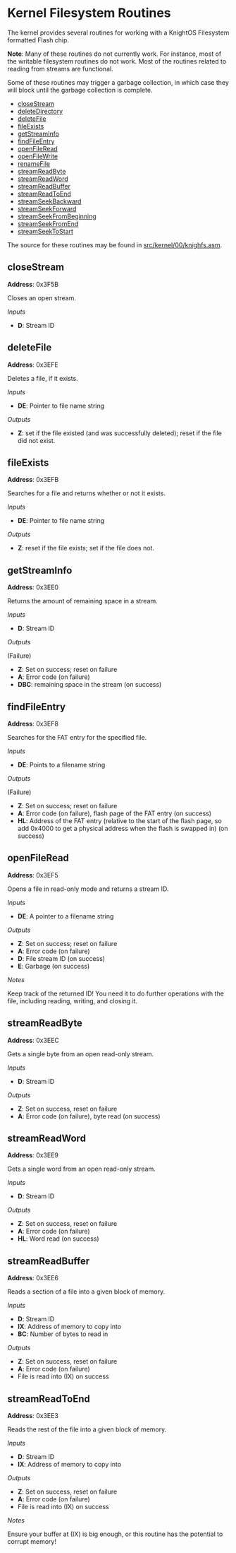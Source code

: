# Kernel Filesystem Routines

The kernel provides several routines for working with a KnightOS Filesystem formatted Flash chip.

**Note**: Many of these routines do not currently work. For instance, most of the writable filesystem
routines do not work. Most of the routines related to reading from streams are functional.

Some of these routines may trigger a garbage collection, in which case they will block until the
garbage collection is complete.

* [closeStream](#closestream)
* [deleteDirectory](#deletedirectory)
* [deleteFile](#deletefile)
* [fileExists](#fileexists)
* [getStreamInfo](#getstreaminfo)
* [findFileEntry](#findfileentry)
* [openFileRead](#openfileread)
* [openFileWrite](#openfilewrite)
* [renameFile](#renamefile)
* [streamReadByte](#streamreadbyte)
* [streamReadWord](#streamreadword)
* [streamReadBuffer](#streamreadbuffer)
* [streamReadToEnd](#streamreadtoend)
* [streamSeekBackward](#streamseekbackward)
* [streamSeekForward](#streamseekforward)
* [streamSeekFromBeginning](#streamseekfrombeginning)
* [streamSeekFromEnd](#streamseekfromend)
* [streamSeekToStart](#streamSeekToStart)

The source for these routines may be found in
[src/kernel/00/knighfs.asm](https://github.com/KnightSoft/KnightOS/blob/master/src/kernel/00/knightfs.asm).

## closeStream

**Address**: 0x3F5B

Closes an open stream.

*Inputs*

* **D**: Stream ID

## deleteFile

**Address**: 0x3EFE

Deletes a file, if it exists.

*Inputs*

* **DE**: Pointer to file name string

*Outputs*

* **Z**: set if the file existed (and was successfully deleted); reset if the file did not exist.

## fileExists

**Address**: 0x3EFB

Searches for a file and returns whether or not it exists.

*Inputs*

* **DE**: Pointer to file name string

*Outputs*

* **Z**: reset if the file exists; set if the file does not.

## getStreamInfo

**Address**: 0x3EE0

Returns the amount of remaining space in a stream.

*Inputs*

* **D**: Stream ID

*Outputs*

(Failure)
* **Z**: Set on success; reset on failure
* **A**: Error code (on failure)
* **DBC**: remaining space in the stream (on success)

## findFileEntry

**Address**: 0x3EF8

Searches for the FAT entry for the specified file.

*Inputs*

* **DE**: Points to a filename string

*Outputs*

(Failure)
* **Z**: Set on success; reset on failure
* **A**: Error code (on failure), flash page of the FAT entry (on success)
* **HL**: Address of the FAT entry (relative to the start of the flash page, so add 0x4000 to get a physical address when the flash is swapped in) (on success)

## openFileRead

**Address**: 0x3EF5

Opens a file in read-only mode and returns a stream ID.

*Inputs*

* **DE**: A pointer to a filename string

*Outputs*

* **Z**: Set on success; reset on failure
* **A**: Error code (on failure)
* **D**: File stream ID (on success)
* **E**: Garbage (on success)

*Notes*

Keep track of the returned ID!  You need it to do further operations with the file,
including reading, writing, and closing it.

## streamReadByte

**Address**: 0x3EEC

Gets a single byte from an open read-only stream.

*Inputs*

* **D**: Stream ID

*Outputs*

* **Z**: Set on success, reset on failure
* **A**: Error code (on failure), byte read (on success)

## streamReadWord

**Address**: 0x3EE9

Gets a single word from an open read-only stream.

*Inputs*

* **D**: Stream ID

*Outputs*

* **Z**: Set on success, reset on failure
* **A**: Error code (on failure)
* **HL**: Word read (on success)

## streamReadBuffer

**Address**: 0x3EE6

Reads a section of a file into a given block of memory.

*Inputs*

* **D**: Stream ID
* **IX**: Address of memory to copy into
* **BC**: Number of bytes to read in

*Outputs*

* **Z**: Set on success, reset on failure
* **A**: Error code (on failure)
* File is read into (IX) on success

## streamReadToEnd

**Address**: 0x3EE3

Reads the rest of the file into a given block of memory.

*Inputs*

* **D**: Stream ID
* **IX**: Address of memory to copy into

*Outputs*

* **Z**: Set on success, reset on failure
* **A**: Error code (on failure)
* File is read into (IX) on success

*Notes*

Ensure your buffer at (IX) is big enough, or this routine has the potential to corrupt
memory!
